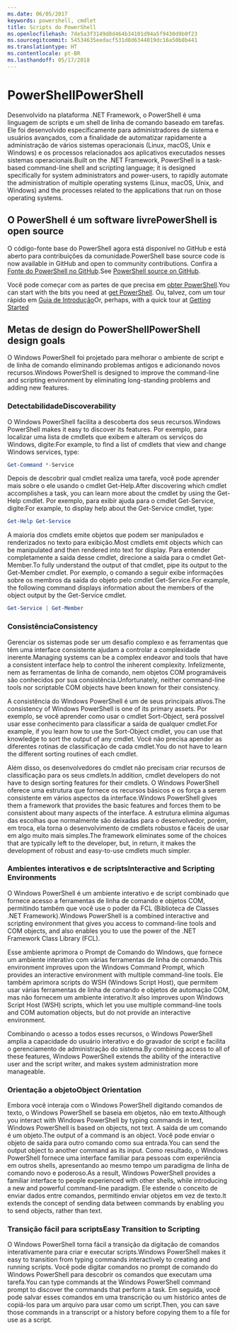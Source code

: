 ```yaml
---
ms.date: 06/05/2017
keywords: powershell, cmdlet
title: Scripts do PowerShell
ms.openlocfilehash: 7de5a3f3149d8d464b34101d94a5f9430d9b0f23
ms.sourcegitcommit: 54534635eedacf531d8d6344019dc16a50b8b441
ms.translationtype: HT
ms.contentlocale: pt-BR
ms.lasthandoff: 05/17/2018
---
```

# <a name="powershell"></a><span data-ttu-id="f5620-103">PowerShell</span><span class="sxs-lookup"><span data-stu-id="f5620-103">PowerShell</span></span>

<span data-ttu-id="f5620-104">Desenvolvido na plataforma .NET Framework, o PowerShell é uma linguagem de scripts e um shell de linha de comando baseado em tarefas. Ele foi desenvolvido especificamente para administradores de sistema e usuários avançados, com a finalidade de automatizar rapidamente a administração de vários sistemas operacionais (Linux, macOS, Unix e Windows) e os processos relacionados aos aplicativos executados nesses sistemas operacionais.</span><span class="sxs-lookup"><span data-stu-id="f5620-104">Built on the .NET Framework, PowerShell is a task-based command-line shell and scripting language; it is designed specifically for system administrators and power-users, to rapidly automate the administration of multiple operating systems (Linux, macOS, Unix, and Windows) and the processes related to the applications that run on those operating systems.</span></span>

## <a name="powershell-is-open-source"></a><span data-ttu-id="f5620-105">O PowerShell é um software livre</span><span class="sxs-lookup"><span data-stu-id="f5620-105">PowerShell is open source</span></span>

<span data-ttu-id="f5620-106">O código-fonte base do PowerShell agora está disponível no GitHub e está aberto para contribuições da comunidade.</span><span class="sxs-lookup"><span data-stu-id="f5620-106">PowerShell base source code is now available in GitHub and open to community contributions.</span></span> <span data-ttu-id="f5620-107">Confira a [Fonte do PowerShell no GitHub](https://github.com/powershell/powershell).</span><span class="sxs-lookup"><span data-stu-id="f5620-107">See [PowerShell source on GitHub](https://github.com/powershell/powershell).</span></span>

<span data-ttu-id="f5620-108">Você pode começar com as partes de que precisa em [obter PowerShell](https://github.com/PowerShell/PowerShell#get-powershell).</span><span class="sxs-lookup"><span data-stu-id="f5620-108">You can start with the bits you need at [get PowerShell](https://github.com/PowerShell/PowerShell#get-powershell).</span></span>
<span data-ttu-id="f5620-109">Ou, talvez, com um tour rápido em [Guia de Introdução](https://github.com/PowerShell/PowerShell/blob/master/docs/learning-powershell)</span><span class="sxs-lookup"><span data-stu-id="f5620-109">Or, perhaps, with a quick tour at [Getting Started](https://github.com/PowerShell/PowerShell/blob/master/docs/learning-powershell)</span></span>

## <a name="powershell-design-goals"></a><span data-ttu-id="f5620-110">Metas de design do PowerShell</span><span class="sxs-lookup"><span data-stu-id="f5620-110">PowerShell design goals</span></span>
<span data-ttu-id="f5620-111">O Windows PowerShell foi projetado para melhorar o ambiente de script e de linha de comando eliminando problemas antigos e adicionando novos recursos.</span><span class="sxs-lookup"><span data-stu-id="f5620-111">Windows PowerShell is designed to improve the command-line and scripting environment by eliminating long-standing problems and adding new features.</span></span>

### <a name="discoverability"></a><span data-ttu-id="f5620-112">Detectabilidade</span><span class="sxs-lookup"><span data-stu-id="f5620-112">Discoverability</span></span>
<span data-ttu-id="f5620-113">O Windows PowerShell facilita a descoberta dos seus recursos.</span><span class="sxs-lookup"><span data-stu-id="f5620-113">Windows PowerShell makes it easy to discover its features.</span></span> <span data-ttu-id="f5620-114">Por exemplo, para localizar uma lista de cmdlets que exibem e alteram os serviços do Windows, digite:</span><span class="sxs-lookup"><span data-stu-id="f5620-114">For example, to find a list of cmdlets that view and change Windows services, type:</span></span>

```powershell
Get-Command *-Service
```

<span data-ttu-id="f5620-115">Depois de descobrir qual cmdlet realiza uma tarefa, você pode aprender mais sobre o ele usando o cmdlet Get-Help.</span><span class="sxs-lookup"><span data-stu-id="f5620-115">After discovering which cmdlet accomplishes a task, you can learn more about the cmdlet by using the Get-Help cmdlet.</span></span> <span data-ttu-id="f5620-116">Por exemplo, para exibir ajuda para o cmdlet Get-Service, digite:</span><span class="sxs-lookup"><span data-stu-id="f5620-116">For example, to display help about the Get-Service cmdlet, type:</span></span>

```powershell
Get-Help Get-Service
```
<span data-ttu-id="f5620-117">A maioria dos cmdlets emite objetos que podem ser manipulados e renderizados no texto para exibição.</span><span class="sxs-lookup"><span data-stu-id="f5620-117">Most cmdlets emit objects which can be manipulated and then rendered into text for display.</span></span> <span data-ttu-id="f5620-118">Para entender completamente a saída desse cmdlet, direcione a saída para o cmdlet Get-Member.</span><span class="sxs-lookup"><span data-stu-id="f5620-118">To fully understand the output of that cmdlet, pipe its output to the Get-Member cmdlet.</span></span> <span data-ttu-id="f5620-119">Por exemplo, o comando a seguir exibe informações sobre os membros da saída do objeto pelo cmdlet Get-Service.</span><span class="sxs-lookup"><span data-stu-id="f5620-119">For example, the following command displays information about the members of the object output by the Get-Service cmdlet.</span></span>

```powershell
Get-Service | Get-Member
```

### <a name="consistency"></a><span data-ttu-id="f5620-120">Consistência</span><span class="sxs-lookup"><span data-stu-id="f5620-120">Consistency</span></span>
<span data-ttu-id="f5620-121">Gerenciar os sistemas pode ser um desafio complexo e as ferramentas que têm uma interface consistente ajudam a controlar a complexidade inerente.</span><span class="sxs-lookup"><span data-stu-id="f5620-121">Managing systems can be a complex endeavor and tools that have a consistent interface help to control the inherent complexity.</span></span> <span data-ttu-id="f5620-122">Infelizmente, nem as ferramentas de linha de comando, nem objetos COM programáveis são conhecidos por sua consistência.</span><span class="sxs-lookup"><span data-stu-id="f5620-122">Unfortunately, neither command-line tools nor scriptable COM objects have been known for their consistency.</span></span>

<span data-ttu-id="f5620-123">A consistência do Windows PowerShell é um de seus principais ativos.</span><span class="sxs-lookup"><span data-stu-id="f5620-123">The consistency of Windows PowerShell is one of its primary assets.</span></span> <span data-ttu-id="f5620-124">Por exemplo, se você aprender como usar o cmdlet Sort-Object, será possível usar esse conhecimento para classificar a saída de qualquer cmdlet.</span><span class="sxs-lookup"><span data-stu-id="f5620-124">For example, if you learn how to use the Sort-Object cmdlet, you can use that knowledge to sort the output of any cmdlet.</span></span> <span data-ttu-id="f5620-125">Você não precisa apender as diferentes rotinas de classificação de cada cmdlet.</span><span class="sxs-lookup"><span data-stu-id="f5620-125">You do not have to learn the different sorting routines of each cmdlet.</span></span>

<span data-ttu-id="f5620-126">Além disso, os desenvolvedores do cmdlet não precisam criar recursos de classificação para os seus cmdlets.</span><span class="sxs-lookup"><span data-stu-id="f5620-126">In addition, cmdlet developers do not have to design sorting features for their cmdlets.</span></span> <span data-ttu-id="f5620-127">O Windows PowerShell oferece uma estrutura que fornece os recursos básicos e os força a serem consistente em vários aspectos da interface.</span><span class="sxs-lookup"><span data-stu-id="f5620-127">Windows PowerShell gives them a framework that provides the basic features and forces them to be consistent about many aspects of the interface.</span></span> <span data-ttu-id="f5620-128">A estrutura elimina algumas das escolhas que normalmente são deixadas para o desenvolvedor, porém, em troca, ela torna o desenvolvimento de cmdlets robustos e fáceis de usar em algo muito mais simples.</span><span class="sxs-lookup"><span data-stu-id="f5620-128">The framework eliminates some of the choices that are typically left to the developer, but, in return, it makes the development of robust and easy-to-use cmdlets much simpler.</span></span>

### <a name="interactive-and-scripting-environments"></a><span data-ttu-id="f5620-129">Ambientes interativos e de scripts</span><span class="sxs-lookup"><span data-stu-id="f5620-129">Interactive and Scripting Environments</span></span>
<span data-ttu-id="f5620-130">O Windows PowerShell é um ambiente interativo e de script combinado que fornece acesso a ferramentas de linha de comando e objetos COM, permitindo também que você use o poder da FCL (Biblioteca de Classes .NET Framework).</span><span class="sxs-lookup"><span data-stu-id="f5620-130">Windows PowerShell is a combined interactive and scripting environment that gives you access to command-line tools and COM objects, and also enables you to use the power of the .NET Framework Class Library (FCL).</span></span>

<span data-ttu-id="f5620-131">Esse ambiente aprimora o Prompt de Comando do Windows, que fornece um ambiente interativo com várias ferramentas de linha de comando.</span><span class="sxs-lookup"><span data-stu-id="f5620-131">This environment improves upon the Windows Command Prompt, which provides an interactive environment with multiple command-line tools.</span></span> <span data-ttu-id="f5620-132">Ele também aprimora scripts do WSH (Windows Script Host), que permitem usar várias ferramentas de linha de comando e objetos de automação COM, mas não fornecem um ambiente interativo.</span><span class="sxs-lookup"><span data-stu-id="f5620-132">It also improves upon Windows Script Host (WSH) scripts, which let you use multiple command-line tools and COM automation objects, but do not provide an interactive environment.</span></span>

<span data-ttu-id="f5620-133">Combinando o acesso a todos esses recursos, o Windows PowerShell amplia a capacidade do usuário interativo e do gravador de script e facilita o gerenciamento de administração do sistema.</span><span class="sxs-lookup"><span data-stu-id="f5620-133">By combining access to all of these features, Windows PowerShell extends the ability of the interactive user and the script writer, and makes system administration more manageable.</span></span>

### <a name="object-orientation"></a><span data-ttu-id="f5620-134">Orientação a objeto</span><span class="sxs-lookup"><span data-stu-id="f5620-134">Object Orientation</span></span>
<span data-ttu-id="f5620-135">Embora você interaja com o Windows PowerShell digitando comandos de texto, o Windows PowerShell se baseia em objetos, não em texto.</span><span class="sxs-lookup"><span data-stu-id="f5620-135">Although you interact with Windows PowerShell by typing commands in text, Windows PowerShell is based on objects, not text.</span></span> <span data-ttu-id="f5620-136">A saída de um comando é um objeto.</span><span class="sxs-lookup"><span data-stu-id="f5620-136">The output of a command is an object.</span></span> <span data-ttu-id="f5620-137">Você pode enviar o objeto de saída para outro comando como sua entrada.</span><span class="sxs-lookup"><span data-stu-id="f5620-137">You can send the output object to another command as its input.</span></span> <span data-ttu-id="f5620-138">Como resultado, o Windows PowerShell fornece uma interface familiar para pessoas com experiência em outros shells, apresentando ao mesmo tempo um paradigma de linha de comando novo e poderoso.</span><span class="sxs-lookup"><span data-stu-id="f5620-138">As a result, Windows PowerShell provides a familiar interface to people experienced with other shells, while introducing a new and powerful command-line paradigm.</span></span> <span data-ttu-id="f5620-139">Ele estende o conceito de enviar dados entre comandos, permitindo enviar objetos em vez de texto.</span><span class="sxs-lookup"><span data-stu-id="f5620-139">It extends the concept of sending data between commands by enabling you to send objects, rather than text.</span></span>

### <a name="easy-transition-to-scripting"></a><span data-ttu-id="f5620-140">Transição fácil para scripts</span><span class="sxs-lookup"><span data-stu-id="f5620-140">Easy Transition to Scripting</span></span>
<span data-ttu-id="f5620-141">O Windows PowerShell torna fácil a transição da digitação de comandos interativamente para criar e executar scripts.</span><span class="sxs-lookup"><span data-stu-id="f5620-141">Windows PowerShell makes it easy to transition from typing commands interactively to creating and running scripts.</span></span> <span data-ttu-id="f5620-142">Você pode digitar comandos no prompt de comando do Windows PowerShell para descobrir os comandos que executam uma tarefa.</span><span class="sxs-lookup"><span data-stu-id="f5620-142">You can type commands at the Windows PowerShell command prompt to discover the commands that perform a task.</span></span> <span data-ttu-id="f5620-143">Em seguida, você pode salvar esses comandos em uma transcrição ou um histórico antes de copiá-los para um arquivo para usar como um script.</span><span class="sxs-lookup"><span data-stu-id="f5620-143">Then, you can save those commands in a transcript or a history before copying them to a file for use as a script.</span></span>
